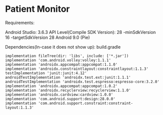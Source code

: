 # Patient Monitor

Requirements:

Android Studio: 3.6.3
API Level(Compile SDK Version): 28
-minSdkVersion 16
-targetSdkVersion 28
Android 9.0 (Pie)




Dependencies(In-case it does not show up): build.gradle

    implementation fileTree(dir: 'libs', include: ['*.jar'])
    implementation 'com.android.volley:volley:1.1.1'
    implementation 'androidx.appcompat:appcompat:1.1.0'
    implementation 'androidx.constraintlayout:constraintlayout:1.1.3'
    testImplementation 'junit:junit:4.12'
    androidTestImplementation 'androidx.test.ext:junit:1.1.1'
    androidTestImplementation 'androidx.test.espresso:espresso-core:3.2.0'
    implementation 'androidx.appcompat:appcompat:1.0.2'
    implementation 'androidx.recyclerview:recyclerview:1.1.0'
    implementation 'androidx.cardview:cardview:1.0.0'
    implementation 'com.android.support:design:28.0.0'
    implementation 'com.android.support.constraint:constraint-layout:1.1.3'


